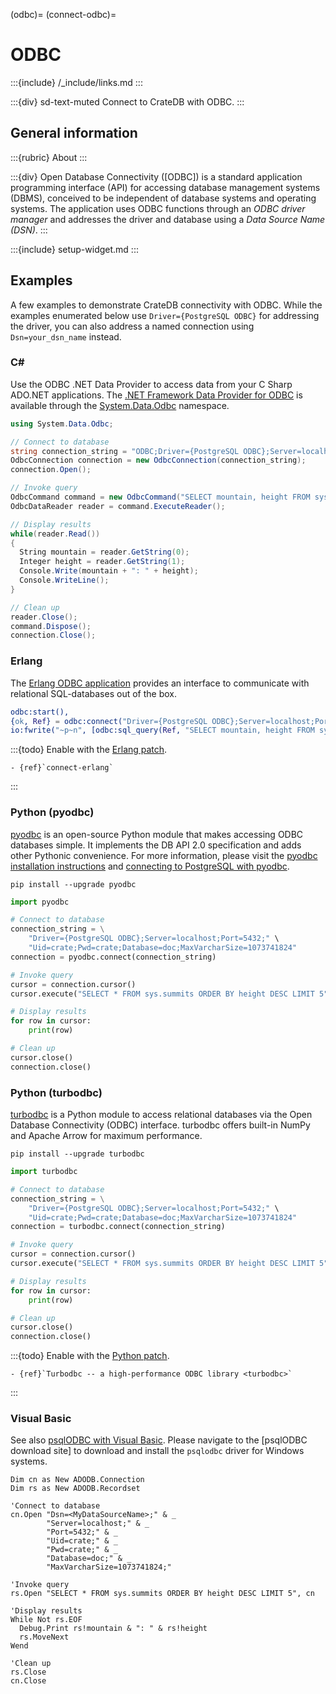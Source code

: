 (odbc)=
(connect-odbc)=

# ODBC

:::{include} /_include/links.md
:::

:::{div} sd-text-muted
Connect to CrateDB with ODBC.
:::

## General information

:::{rubric} About
:::

:::{div}
Open Database Connectivity ([ODBC]) is a standard application programming
interface (API) for accessing database management systems (DBMS),
conceived to be independent of database systems and operating systems.
The application uses ODBC functions through an _ODBC driver manager_ and
addresses the driver and database using a _Data Source Name (DSN)_.
:::

:::{include} setup-widget.md
:::

## Examples

A few examples to demonstrate CrateDB connectivity with ODBC. While the examples
enumerated below use `Driver={PostgreSQL ODBC}` for addressing the driver, you can
also address a named connection using `Dsn=your_dsn_name` instead.

### C#

Use the ODBC .NET Data Provider to access data from your C Sharp ADO\.NET
applications. The [.NET Framework Data Provider for ODBC] is available
through the [System.Data.Odbc] namespace.

```c#
using System.Data.Odbc;

// Connect to database
string connection_string = "ODBC;Driver={PostgreSQL ODBC};Server=localhost;Port=5432;Uid=crate;Pwd=crate;Database=doc;MaxVarcharSize=1073741824";
OdbcConnection connection = new OdbcConnection(connection_string);
connection.Open();

// Invoke query
OdbcCommand command = new OdbcCommand("SELECT mountain, height FROM sys.summits ORDER BY height DESC LIMIT 5");
OdbcDataReader reader = command.ExecuteReader();

// Display results
while(reader.Read()) 
{
  String mountain = reader.GetString(0);    
  Integer height = reader.GetString(1);    
  Console.Write(mountain + ": " + height);
  Console.WriteLine();
}

// Clean up
reader.Close();
command.Dispose();
connection.Close();
```

### Erlang

The [Erlang ODBC application] provides an interface to communicate
with relational SQL-databases out of the box.

```erlang
odbc:start(),
{ok, Ref} = odbc:connect("Driver={PostgreSQL ODBC};Server=localhost;Port=5432;Uid=crate;Pwd=crate", []),
io:fwrite("~p~n", [odbc:sql_query(Ref, "SELECT mountain, height FROM sys.summits ORDER BY height DESC LIMIT 3")]),
```

:::{todo}
Enable with the [Erlang patch](https://github.com/crate/cratedb-guide/pull/420).
```
- {ref}`connect-erlang`
```
:::

### Python (pyodbc)

[pyodbc] is an open-source Python module that makes accessing ODBC databases
simple. It implements the DB API 2.0 specification and adds other Pythonic
convenience. For more information, please visit the
[pyodbc installation instructions] and [connecting to PostgreSQL with pyodbc].

```shell
pip install --upgrade pyodbc
```
```python
import pyodbc

# Connect to database
connection_string = \
    "Driver={PostgreSQL ODBC};Server=localhost;Port=5432;" \
    "Uid=crate;Pwd=crate;Database=doc;MaxVarcharSize=1073741824"
connection = pyodbc.connect(connection_string)

# Invoke query
cursor = connection.cursor()
cursor.execute("SELECT * FROM sys.summits ORDER BY height DESC LIMIT 5")

# Display results
for row in cursor:
    print(row)

# Clean up
cursor.close()
connection.close()
```

### Python (turbodbc)

[turbodbc] is a Python module to access relational databases via the Open
Database Connectivity (ODBC) interface. turbodbc offers built-in NumPy and
Apache Arrow for maximum performance.

```shell
pip install --upgrade turbodbc
```
```python
import turbodbc

# Connect to database
connection_string = \
    "Driver={PostgreSQL ODBC};Server=localhost;Port=5432;" \
    "Uid=crate;Pwd=crate;Database=doc;MaxVarcharSize=1073741824"
connection = turbodbc.connect(connection_string)

# Invoke query
cursor = connection.cursor()
cursor.execute("SELECT * FROM sys.summits ORDER BY height DESC LIMIT 5")

# Display results
for row in cursor:
    print(row)

# Clean up
cursor.close()
connection.close()
```

:::{todo}
Enable with the [Python patch](https://github.com/crate/cratedb-guide/pull/403).
```
- {ref}`Turbodbc -- a high-performance ODBC library <turbodbc>`
```
:::

### Visual Basic

See also [psqlODBC with Visual Basic]. Please navigate to the
[psqlODBC download site] to download and install the `psqlodbc`
driver for Windows systems.

```visualbasic
Dim cn as New ADODB.Connection
Dim rs as New ADODB.Recordset

'Connect to database
cn.Open "Dsn=<MyDataSourceName>;" & _
        "Server=localhost;" & _
        "Port=5432;" & _
        "Uid=crate;" & _
        "Pwd=crate;" & _
        "Database=doc;" & _
        "MaxVarcharSize=1073741824;"

'Invoke query
rs.Open "SELECT * FROM sys.summits ORDER BY height DESC LIMIT 5", cn

'Display results
While Not rs.EOF
  Debug.Print rs!mountain & ": " & rs!height
  rs.MoveNext
Wend

'Clean up
rs.Close
cn.Close
```


[.NET Framework Data Provider for ODBC]: https://learn.microsoft.com/en-us/dotnet/framework/data/adonet/data-providers#net-framework-data-provider-for-odbc
[Connecting to PostgreSQL with pyodbc]: https://github.com/mkleehammer/pyodbc/wiki/Connecting-to-PostgreSQL
[Erlang ODBC application]: https://www.erlang.org/docs/28/apps/odbc/odbc.html
[psqlODBC with Visual Basic]: https://odbc.postgresql.org/howto-vb.html
[pyodbc]: https://github.com/mkleehammer/pyodbc
[pyodbc installation instructions]: https://github.com/mkleehammer/pyodbc/wiki/Install
[System.Data.Odbc]: https://learn.microsoft.com/en-us/dotnet/api/system.data.odbc
[turbodbc]: https://turbodbc.readthedocs.io/
